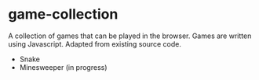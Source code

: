# game-collection
A collection of games that can be played in the browser.
Games are written using Javascript.
Adapted from existing source code.


- Snake
- Minesweeper (in progress)
